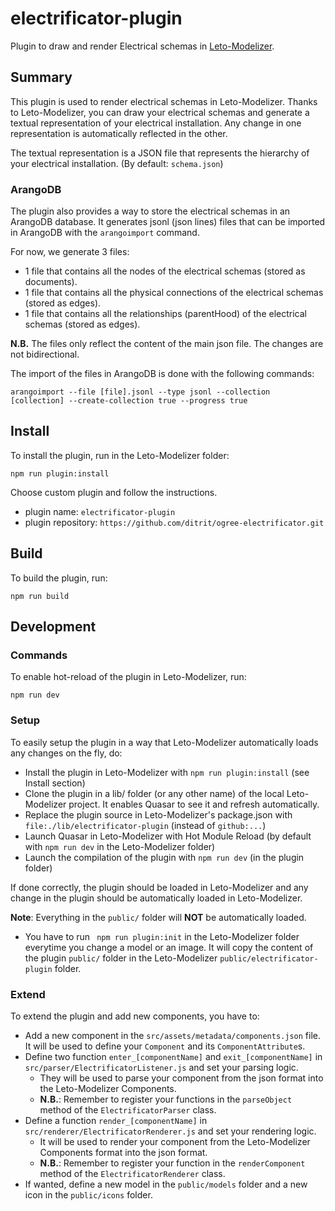 # electrificator-plugin

Plugin to draw and render Electrical schemas in [Leto-Modelizer](https://github.com/ditrit/Leto-Modelizer).

## Summary

This plugin is used to render electrical schemas in Leto-Modelizer.
Thanks to Leto-Modelizer, you can draw your electrical schemas and generate a textual representation of your electrical installation.
Any change in one representation is automatically reflected in the other.

The textual representation is a JSON file that represents the hierarchy of your electrical installation. (By default: ``schema.json``)

### ArangoDB

The plugin also provides a way to store the electrical schemas in an ArangoDB database.
It generates jsonl (json lines) files that can be imported in ArangoDB with the `arangoimport` command.

For now, we generate 3 files:
- 1 file that contains all the nodes of the electrical schemas (stored as documents).
- 1 file that contains all the physical connections of the electrical schemas (stored as edges).
- 1 file that contains all the relationships (parentHood) of the electrical schemas (stored as edges).

**N.B.** The files only reflect the content of the main json file. The changes are not bidirectional.

The import of the files in ArangoDB is done with the following commands:
```
arangoimport --file [file].jsonl --type jsonl --collection [collection] --create-collection true --progress true
```

## Install

To install the plugin, run in the Leto-Modelizer folder:
```
npm run plugin:install
```
Choose custom plugin and follow the instructions.
- plugin name: ``electrificator-plugin``
- plugin repository: ``https://github.com/ditrit/ogree-electrificator.git``

## Build

To build the plugin, run:
```
npm run build
```


## Development

### Commands
To enable hot-reload of the plugin in Leto-Modelizer, run:
```
npm run dev
```

### Setup

To easily setup the plugin in a way that Leto-Modelizer automatically loads any changes on the fly, do:

- Install the plugin in Leto-Modelizer with ``npm run plugin:install`` (see Install section)
- Clone the plugin in a lib/ folder (or any other name) of the local Leto-Modelizer project. It enables Quasar to see it and refresh automatically.
- Replace the plugin source in Leto-Modelizer's package.json with ``file:./lib/electrificator-plugin`` (instead of ``github:...``)
- Launch Quasar in Leto-Modelizer with Hot Module Reload (by default with ``npm run dev`` in the Leto-Modelizer folder)
- Launch the compilation of the plugin with ``npm run dev`` (in the plugin folder)

If done correctly, the plugin should be loaded in Leto-Modelizer and any change in the plugin should be automatically loaded in Leto-Modelizer.

**Note**: Everything in the ``public/`` folder will **NOT** be automatically loaded.
- You have to run `` npm run plugin:init`` in the Leto-Modelizer folder everytime you change a model or an image.
It will copy the content of the plugin ``public/`` folder in the Leto-Modelizer ``public/electrificator-plugin`` folder.

### Extend

To extend the plugin and add new components, you have to:

- Add a new component in the ``src/assets/metadata/components.json`` file. It will be used to define your ``Component`` and its ``ComponentAttribute``s.
- Define two function ``enter_[componentName]`` and ``exit_[componentName]`` in ``src/parser/ElectrificatorListener.js`` and set your parsing logic.
  - They will be used to parse your component from the json format into the Leto-Modelizer Components.
  - **N.B.**: Remember to register your functions in the ``parseObject`` method of the ``ElectrificatorParser`` class.
- Define a function ``render_[componentName]`` in ``src/renderer/ElectrificatorRenderer.js`` and set your rendering logic.
  - It will be used to render your component from the Leto-Modelizer Components format into the json format.
  - **N.B.**: Remember to register your function in the ``renderComponent`` method of the ``ElectrificatorRenderer`` class.
- If wanted, define a new model in the ``public/models`` folder and a new icon in the ``public/icons`` folder.
